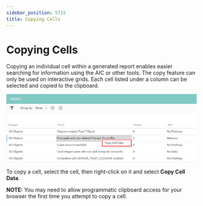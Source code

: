 ```yaml
---
sidebar_position: 5715
title: Copying Cells
---
```


# Copying Cells

Copying an individual cell within a generated report enables easier searching for information using the AIC or other tools. The copy feature can only be used on interactive grids. Each cell listed under a column can be selected and copied to the clipboard.

![Copy Cell Data](../../../../../../../static/images/AccessAnalyzer_12.0/Content/Resources/Images/EnterpriseAuditor/Admin/Report/InteractiveGrid/CopyCell.png "Copy Cell Data")

To copy a cell, select the cell, then right-click on it and select **Copy Cell Data**.

**NOTE:** You may need to allow programmatic clipboard access for your browser the first time you attempt to copy a cell.